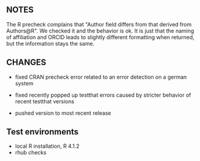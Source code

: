 ## NOTES

The R precheck complains that "Author field differs from that derived from Authors@R". We checked
it and the behavior is ok. It is just that the naming of affiliation and ORCID leads to slightly
different formatting when returned, but the information stays the same.

## CHANGES
* fixed CRAN precheck error related to an error detection on a german system

* fixed recently popped up testthat errors caused by stricter behavior of recent testthat versions
* pushed version to most recent release

## Test environments
* local R installation, R 4.1.2
* rhub checks
